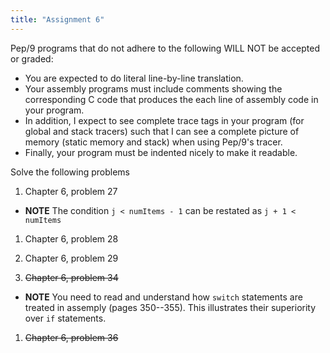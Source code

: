```yaml
---
title: "Assignment 6"
---
```


Pep/9 programs that do not adhere to the following WILL NOT be accepted or
graded:
* You are expected to do literal line-by-line translation. 
* Your assembly programs must include comments showing the corresponding C code
  that produces the each line of assembly code in your program. 
* In addition, I expect to see complete trace tags in your program (for global
  and stack tracers) such that I can see a complete picture of memory (static
  memory and stack) when using Pep/9's tracer.
* Finally, your program must be indented nicely to make it readable.

Solve the following problems

1. Chapter 6, problem 27
  * **NOTE** The condition `j < numItems - 1` can be restated as `j + 1 <
    numItems`

1. Chapter 6, problem 28

1. Chapter 6, problem 29

1. <del>Chapter 6, problem 34</del>
  * **NOTE** You need to read and understand how `switch` statements are treated
    in assemply (pages 350--355). This illustrates their superiority over `if`
    statements.

1. <del>Chapter 6, problem 36</del>
